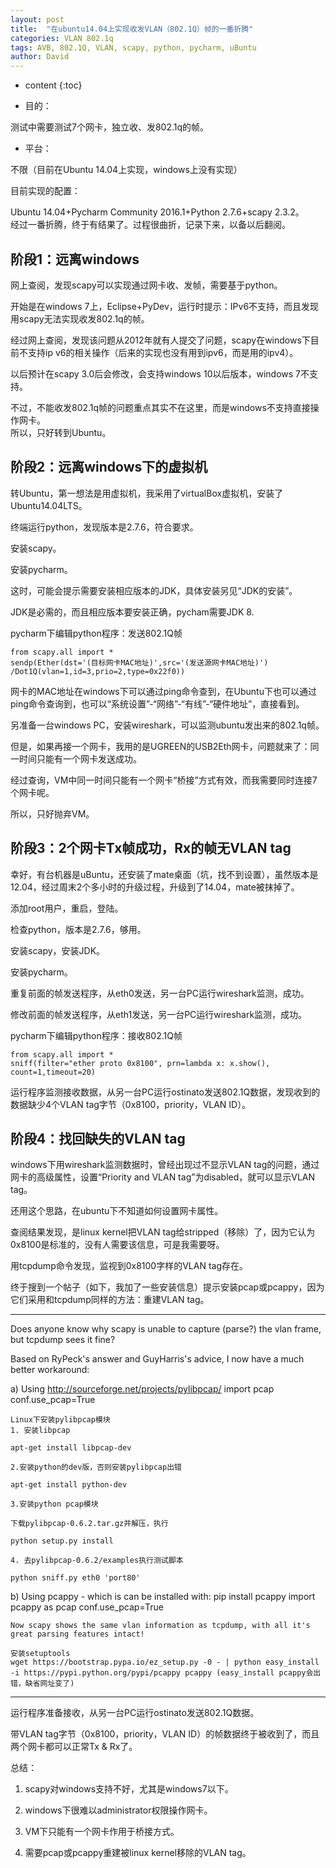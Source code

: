 ```yaml
---
layout: post
title:  "在ubuntu14.04上实现收发VLAN（802.1Q）帧的一番折腾"
categories: VLAN 802.1q
tags: AVB, 802.1Q, VLAN, scapy, python, pycharm, uBuntu
author: David
---
```


* content
{:toc}

* 目的：

测试中需要测试7个网卡，独立收、发802.1q的帧。

* 平台：

不限（目前在Ubuntu 14.04上实现，windows上没有实现）
			
目前实现的配置：

Ubuntu 14.04+Pycharm Community 2016.1+Python 2.7.6+scapy 2.3.2。								
经过一番折腾，终于有结果了。过程很曲折，记录下来，以备以后翻阅。​

## 阶段1：远离windows  

网上查阅，发现scapy可以实现通过网卡收、发帧，需要基于python。
				
开始是在windows 7上，Eclipse+PyDev，运行时提示：IPv6不支持，而且发现用scapy无法实现收发802.1q的帧。

经过网上查阅，发现该问题从2012年就有人提交了问题，scapy在windows下目前不支持ip v6的相关操作（后来的实现也没有用到ipv6，而是用的ipv4）。
			
以后预计在scapy 3.0后会修改，会支持windows 10以后版本，windows 7不支持。

不过，不能收发802.1q帧的问题重点其实不在这里，而是windows不支持直接操作网卡。								
所以，只好转到Ubuntu。

## 阶段2：远离windows下的虚拟机								

转Ubuntu，第一想法是用虚拟机，我采用了virtualBox虚拟机，安装了Ubuntu14.04LTS。

终端运行python，发现版本是2.7.6，符合要求。

安装scapy。

安装pycharm。

这时，可能会提示需要安装相应版本的JDK，具体安装另见“JDK的安装”。

JDK是必需的，而且相应版本要安装正确，pycham需要JDK 8.
			
pycharm下编辑python程序：发送802.1Q帧

```		
from scapy.all import *
sendp(Ether(dst='(目标网卡MAC地址)',src='(发送源网卡MAC地址)') /Dot1Q(vlan=1,id=3,prio=2,type=0x22f0))
```
网卡的MAC地址在windows下可以通过ping命令查到，在Ubuntu下也可以通过ping命令查询到，也可以“系统设置”-“网络”-“有线”-“硬件地址”，直接看到。
				
另准备一台windows PC，安装wireshark，可以监测ubuntu发出来的802.1q帧。

但是，如果再接一个网卡，我用的是UGREEN的USB2Eth网卡，问题就来了：同一时间只能有一个网卡发送成功。

经过查询，VM中同一时间只能有一个网卡“桥接”方式有效，而我需要同时连接7个网卡呢。

所以，只好抛弃VM。

## 阶段3：2个网卡Tx帧成功，Rx的帧无VLAN tag

幸好，有台机器是uBuntu，还安装了mate桌面（坑，找不到设置），虽然版本是12.04，经过周末2个多小时的升级过程，升级到了14.04，mate被抹掉了。

添加root用户，重启，登陆。

检查python，版本是2.7.6，够用。

安装scapy，安装JDK。

安装pycharm。

重复前面的帧发送程序，从eth0发送，另一台PC运行wireshark监测，成功。

修改前面的帧发送程序，从eth1发送，另一台PC运行wireshark监测，成功。

pycharm下编辑python程序：接收802.1Q帧

```
from scapy.all import *		
sniff(filter="ether proto 0x8100", prn=lambda x: x.show(), count=1,timeout=20)
```

运行程序监测接收数据，从另一台PC运行ostinato发送802.1Q数据，发现收到的数据缺少4个VLAN tag字节（0x8100，priority，VLAN ID）。

## 阶段4：找回缺失的VLAN tag

windows下用wireshark监测数据时，曾经出现过不显示VLAN tag的问题，通过网卡的高级属性，设置“Priority and VLAN tag”为disabled，就可以显示VLAN tag。

还用这个思路，在ubuntu下不知道如何设置网卡属性。

查阅结果发现，是linux kernel把VLAN tag给stripped（移除）了，因为它认为0x8100是标准的，没有人需要该信息，可是我需要呀。

用tcpdump命令发现，监视到0x8100字样的VLAN tag存在。
			
终于搜到一个帖子（如下，我加了一些安装信息）提示安装pcap或pcappy，因为它们采用和tcpdump同样的方法：重建VLAN tag。

***
Does anyone know why scapy is unable to capture (parse?) the vlan frame, but tcpdump sees it fine?

Based on RyPeck's answer and GuyHarris's advice, I now have a much better workaround:

a) Using http://sourceforge.net/projects/pylibpcap/
	import pcap
	conf.use_pcap=True

	Linux下安装pylibpcap模块
	1. 安装libpcap
	
	apt-get install libpcap-dev
	
	2.安装python的dev版，否则安装pylibpcap出错
	
	apt-get install python-dev
	
	3.安装python pcap模块
	
	下载pylibpcap-0.6.2.tar.gz并解压，执行
	
	python setup.py install
			
	4. 去pylibpcap-0.6.2/examples执行测试脚本
	
	python sniff.py eth0 'port80'
	
b) Using pcappy - which is can be installed with: pip install pcappy
	import pcappy as pcap
	conf.use_pcap=True
	
	Now scapy shows the same vlan information as tcpdump, with all it's great parsing features intact!
	
	安装setuptools			
	wget https://bootstrap.pypa.io/ez_setup.py -0 - | python easy_install -i https://pypi.python.org/pypi/pcappy pcappy (easy_install pcappy会出错，缺省网址变了)
***
	
运行程序准备接收，从另一台PC运行ostinato发送802.1Q数据。
				
带VLAN tag字节（0x8100，priority，VLAN ID）的帧数据终于被收到了，而且两个网卡都可以正常Tx & Rx了。

总结：								

1. scapy对windows支持不好，尤其是windows7以下。						
		
2. windows下很难以administrator权限操作网卡。								
3. VM下只能有一个网卡作用于桥接方式。								

4. 需要pcap或pcappy重建被linux kernel移除的VLAN tag。							
